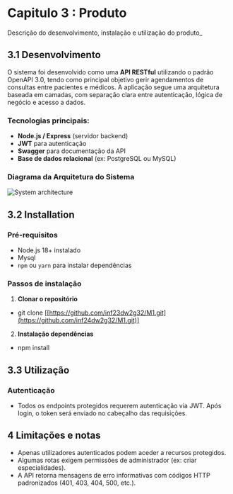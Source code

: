 # Capitulo 3 : Produto

Descrição do desenvolvimento, instalação e utilização do produto_

## 3.1 Desenvolvimento

O sistema foi desenvolvido como uma **API RESTful** utilizando o padrão OpenAPI 3.0, tendo como principal objetivo gerir agendamentos de consultas entre pacientes e médicos. A aplicação segue uma arquitetura baseada em camadas, com separação clara entre autenticação, lógica de negócio e acesso a dados.

### Tecnologias principais:
- **Node.js / Express** (servidor backend)
- **JWT** para autenticação
- **Swagger** para documentação da API
- **Base de dados relacional** (ex: PostgreSQL ou MySQL)

### Diagrama da Arquitetura do Sistema

![System architecture](images/image09.png)

## 3.2 Installation

### Pré-requisitos

- Node.js 18+ instalado
- Mysql
- `npm` ou `yarn` para instalar dependências

### Passos de instalação

1. **Clonar o repositório**

- git clone [[https://github.com/inf23dw2g32/M1.git](https://github.com/inf24dw2g32/M1.git)]


2. **Instalação dependências**

- npm install

## 3.3 Utilização

### Autenticação

- Todos os endpoints protegidos requerem autenticação via JWT. Após login, o token será enviado no cabeçalho das requisições.

## 4 Limitações e notas

- Apenas utilizadores autenticados podem aceder a recursos protegidos.
- Algumas rotas exigem permissões de administrador (ex: criar especialidades).
- A API retorna mensagens de erro informativas com códigos HTTP padronizados (401, 403, 404, 500, etc.).
